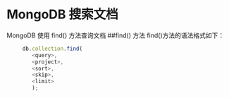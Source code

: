 # MongoDB 搜索文档
MongoDB 使用 find() 方法查询文档
##find() 方法
find()方法的语法格式如下：
``` javascript
	 db.collection.find(
		<query>,
		<project>,
		<sort>,
		<skip>,
		<limit>
	 	);
```
